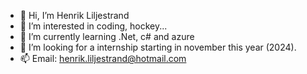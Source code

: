 - 👋 Hi, I’m Henrik Liljestrand
- 👀 I’m interested in coding, hockey...
- 🌱 I’m currently learning .Net, c# and azure
- 💞️ I’m looking for a internship starting in november this year (2024).
- 📫 Email: henrik.liljestrand@hotmail.com

<!---
Henlil001/Henlil001 is a ✨ special ✨ repository because its `README.md` (this file) appears on your GitHub profile.
You can click the Preview link to take a look at your changes.
--->
